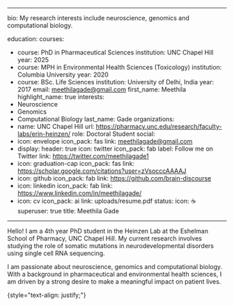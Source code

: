 ---
bio: My research interests include neuroscience, genomics and computational biology.


education:
  courses:
  - course: PhD in Pharmaceutical Sciences
    institution: UNC Chapel Hill
    year: 2025
  - course: MPH in Environmental Health Sciences (Toxicology)
    institution: Columbia University
    year: 2020
  - course: BSc. Life Sciences
    institution: University of Delhi, India
    year: 2017
email: meethilagade@gmail.com
first_name: Meethila
highlight_name: true
interests:
- Neuroscience
- Genomics
- Computational Biology
last_name: Gade
organizations:
- name: UNC Chapel Hill
  url: https://pharmacy.unc.edu/research/faculty-labs/erin-heinzen/
role: Doctoral Student
social:
- icon: envelope
  icon_pack: fas
  link: meethilagade@gmail.com
- display:
    header: true
  icon: twitter
  icon_pack: fab
  label: Follow me on Twitter
  link: https://twitter.com/meethilagade1
- icon: graduation-cap
  icon_pack: fas
  link: https://scholar.google.com/citations?user=zVsocccAAAAJ
- icon: github
  icon_pack: fab
  link: https://github.com/brain-discourse
- icon: linkedin
  icon_pack: fab
  link: https://www.linkedin.com/in/meethilagade/
- icon: cv
  icon_pack: ai
  link: uploads/resume.pdf
status:
  icon: ☕️
superuser: true
title: Meethila Gade


---------

 
Hello! I am a 4th year PhD student in the Heinzen Lab at the Eshelman School of Pharmacy, UNC Chapel Hill. My current research involves studying the role of somatic mutations in neurodevelopmental disorders using single cell RNA sequencing. 

I am passionate about neuroscience, genomics and computational biology. With a background in pharmaceutical and environmental health sciences, I am driven by a strong desire to make a meaningful impact on patient lives.  



{style="text-align: justify;"}
